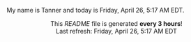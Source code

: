My name is Tanner and today is Friday, April 26, 5:17 AM EDT.

<p align="center">This <i>README</i> file is generated <b>every 3 hours</b>!</br>Last refresh: Friday, April 26, 5:17 AM EDT<br /></p>
